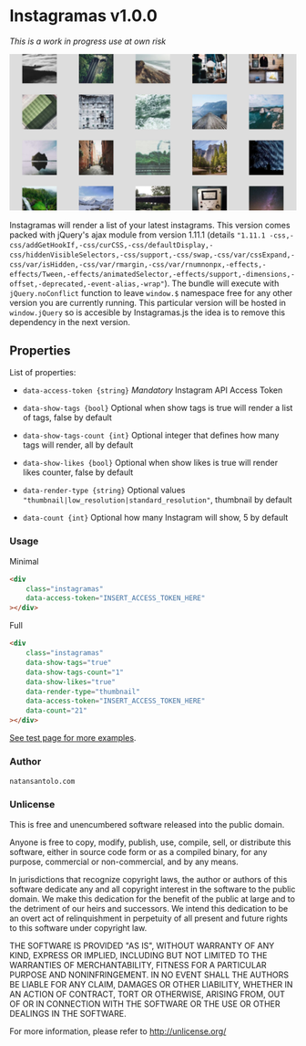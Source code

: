 # Instagramas v1.0.0

_This is a work in progress use at own risk_

![Instagramas](https://raw.githubusercontent.com/natos/instagramas/master/test/instagramas.png)

Instagramas will render a list of your latest instagrams. This version comes packed with jQuery's ajax module from version 1.11.1 (details ```"1.11.1 -css,-css/addGetHookIf,-css/curCSS,-css/defaultDisplay,-css/hiddenVisibleSelectors,-css/support,-css/swap,-css/var/cssExpand,-css/var/isHidden,-css/var/rmargin,-css/var/rnumnonpx,-effects,-effects/Tween,-effects/animatedSelector,-effects/support,-dimensions,-offset,-deprecated,-event-alias,-wrap"```).
The bundle will execute with ```jQuery.noConflict``` function to leave ```window.$``` namespace free for any other version you are currently running. This particular version will be hosted in ```window.jQuery``` so is accesible by Instagramas.js the idea is to remove this dependency in the next version.

## Properties

List of properties:

* ```data-access-token {string}```  *Mandatory* Instagram API Access Token

* ```data-show-tags {bool}```   Optional when show tags is true will render a list of tags, false by default

* ```data-show-tags-count {int}```  Optional integer that defines how many tags will render, all by default

* ```data-show-likes {bool}```    Optional when show likes is true will render likes counter, false by default

* ```data-render-type {string}``` Optional values ```"thumbnail|low_resolution|standard_resolution"```, thumbnail by default

* ```data-count {int}```  Optional how many Instagram will show, 5 by default

### Usage

Minimal
```html
<div
    class="instagramas"
    data-access-token="INSERT_ACCESS_TOKEN_HERE"
></div>
```

Full
```html
<div
    class="instagramas"
    data-show-tags="true"
    data-show-tags-count="1"
    data-show-likes="true"
    data-render-type="thumbnail"
    data-access-token="INSERT_ACCESS_TOKEN_HERE"
    data-count="21"
></div>
```

[See test page for more examples](http://natos.github.io/instagramas/).

### Author

    natansantolo.com

### Unlicense

This is free and unencumbered software released into the public domain.

Anyone is free to copy, modify, publish, use, compile, sell, or
distribute this software, either in source code form or as a compiled
binary, for any purpose, commercial or non-commercial, and by any
means.

In jurisdictions that recognize copyright laws, the author or authors
of this software dedicate any and all copyright interest in the
software to the public domain. We make this dedication for the benefit
of the public at large and to the detriment of our heirs and
successors. We intend this dedication to be an overt act of
relinquishment in perpetuity of all present and future rights to this
software under copyright law.

THE SOFTWARE IS PROVIDED "AS IS", WITHOUT WARRANTY OF ANY KIND,
EXPRESS OR IMPLIED, INCLUDING BUT NOT LIMITED TO THE WARRANTIES OF
MERCHANTABILITY, FITNESS FOR A PARTICULAR PURPOSE AND NONINFRINGEMENT.
IN NO EVENT SHALL THE AUTHORS BE LIABLE FOR ANY CLAIM, DAMAGES OR
OTHER LIABILITY, WHETHER IN AN ACTION OF CONTRACT, TORT OR OTHERWISE,
ARISING FROM, OUT OF OR IN CONNECTION WITH THE SOFTWARE OR THE USE OR
OTHER DEALINGS IN THE SOFTWARE.

For more information, please refer to <http://unlicense.org/>
